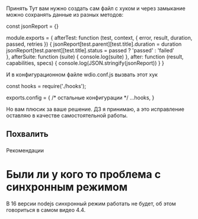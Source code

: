 ###
Принять
Тут вам нужно создать сам файл с хуком и через замыкание можно сохранять данные из разных методов:

const jsonReport = {}

module.exports = {
  afterTest: function (test, context, { error, result, duration, passed, retries }) {
      jsonReport[test.parent][test.title].duration = duration
      jsonReport[test.parent][test.title].status = passed ? 'passed' : 'failed'    
   },
   afterSuite: function (suite) {
       console.log(suite)
   },
   after: function (result, capabilities, specs) {
       console.log(JSON.stringify(jsonReport))
   }
}


И в конфигурационном файле wdio.conf.js вызвать этот хук

const hooks = require('./hooks');

exports.config = {
    /* остальные конфигурации */
    ...hooks,
}


Но вам плюсик за ваше решение. ДЗ я принимаю, а это исправление оставляю в качестве самостоятельной работы.

###
Похвалить
---


###
Рекомендации



# Были ли у кого то проблема с синхронным режимом
В 16 версии nodejs синхронный режим работать не будет, об этом говориться в самом видео 4.4.
